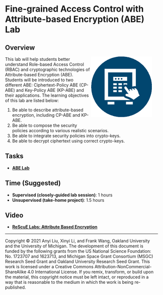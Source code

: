 # Fine-grained Access Control with Attribute-based Encryption (ABE) Lab

## Overview

<img src="access-control-lab.jpg" align="right" width="200" style="margin-right: 20px; margin-bottom: 20px;">

This lab will help students better understand Role-based Access Control (RBAC) and cryptographic technologies of Attribute-based Encryption (ABE). Students will be introduced to two different ABE: Ciphertext-Policy ABE (CP-ABE) and Key-Policy ABE (KP-ABE) and their applications. The learning objectives of this lab are listed below:
1. Be able to describe attribute-based encryption, including CP-ABE and KP-ABE.
2. Be able to compose the security policies according to various realistic scenarios.
3. Be able to integrate security policies into crypto-keys.
4. Be able to decrypt ciphertext using correct crypto-keys.
## Tasks

- **[ABE Lab](Lab_Attribute_based_Encryption.pdf)**

## Time (Suggested)

- **Supervised (closely-guided lab session)**: 1 hours
- **Unsupervised (take-home project)**: 1.5 hours

## Video

- **[ReScuE Labs: Attribute Based Encryption](https://www.youtube.com/watch?v=9JX7ShrUYyQ)**
<!--
## Books (English) (Chinese)

- **Computer & Internet Security: A Hands-on Approach, 3rd edition (§ 20)**
- **Internet Security: A Hands-on Approach, 3rd edition (§ 6)**-->

<!--## Feedback and Help

Please give us your feedback on this lab using this [feedback form](link-to-feedback-form).

The project is open source. If you are interested in contributing to this project, please check out our [Github page](https://github.com/your-github-repo).
-->
---

Copyright © 2021 Anyi Liu, Xinyi Li, and Frank Wang, Oakland University and the University of Michigan.
The development of this document is funded by the following grants from the US National Science Foundation: No. 1723707 and 1623713, and Michigan Space Grant Consortium (MSGC) Research Seed Grant and Oakland University Research Seed Grant. This work is licensed under a Creative Commons Attribution-NonCommercial-ShareAlike 4.0 International License. If you remix, transform, or build upon the material, this copyright notice must be left intact, or reproduced in a way that is reasonable to the medium in which the work is being re-published.
